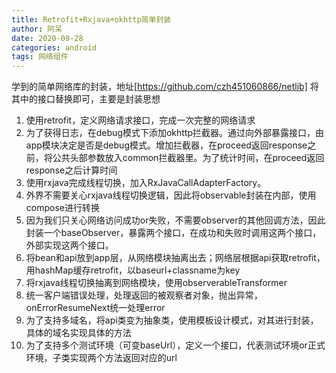 ```yaml
---
title: Retrofit+Rxjava+okhttp简单封装
author: 阿呆
date: 2020-09-28
categories: android
tags: 网络组件
---
```


学到的简单网络库的封装，地址[https://github.com/czh451060866/netlib]
将其中的接口替换即可，主要是封装思想
1. 使用retrofit，定义网络请求接口，完成一次完整的网络请求
2. 为了获得日志，在debug模式下添加okhttp拦截器。通过向外部暴露接口，由app模块决定是否是debug模式。增加拦截器，在proceed返回response之前，将公共头部参数放入common拦截器里。为了统计时间，在proceed返回response之后计算时间
3. 使用rxjava完成线程切换，加入RxJavaCallAdapterFactory。
4. 外界不需要关心rxjava线程切换逻辑，因此将observable封装在内部，使用compose进行转换
5. 因为我们只关心网络访问成功or失败，不需要observer的其他回调方法，因此封装一个baseObserver，暴露两个接口，在成功和失败时调用这两个接口，外部实现这两个接口。
6. 将bean和api放到app层，从网络模块抽离出去；网络层根据api获取retrofit，用hashMap缓存retrofit，以baseurl+classname为key
7. 将rxjava线程切换抽离到网络模块，使用observerableTransformer
8. 统一客户端错误处理，处理返回的被观察者对象，抛出异常，onErrorResumeNext统一处理error
9. 为了支持多域名，将api类变为抽象类，使用模板设计模式，对其进行封装，具体的域名实现具体的方法
10. 为了支持多个测试环境（可变baseUrl），定义一个接口，代表测试环境or正式环境，子类实现两个方法返回对应的url